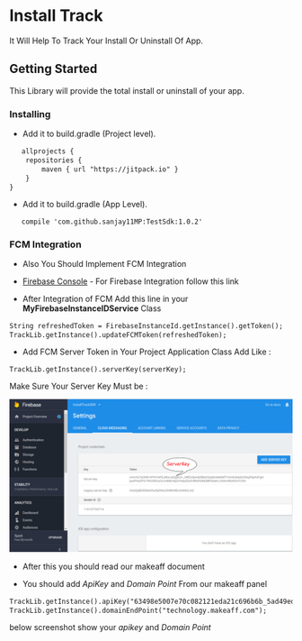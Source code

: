 # Install Track
   It Will Help To Track Your Install Or Uninstall Of App.
## Getting Started
   This Library will provide the total install or uninstall of your app.
### Installing
   * Add it to build.gradle (Project level).
   
```
   allprojects {
    repositories {
        maven { url "https://jitpack.io" }
    }
}
```

   * Add it to build.gradle (App Level).

```
   compile 'com.github.sanjay11MP:TestSdk:1.0.2'
   ```
### FCM Integration
   * Also You Should Implement FCM Integration 
   
* [Firebase Console](https://firebase.google.com/) - For Firebase Integration follow this link

* After Integration of FCM Add this line in your **MyFirebaseInstanceIDService** Class 
```
String refreshedToken = FirebaseInstanceId.getInstance().getToken();
TrackLib.getInstance().updateFCMToken(refreshedToken);
```
* Add FCM Server Token in Your Project Application Class
Add Like : 

```
TrackLib.getInstance().serverKey(serverKey);
```
Make Sure Your Server Key Must be : 

![serverkey](https://github.com/sanjay11MP/TestSdk/blob/newsdk/app/src/main/res/drawable/server_key.png)

* After this you should read our makeaff document 

* You should add *ApiKey* and *Domain Point* From  our makeaff panel

```
TrackLib.getInstance().apiKey("63498e5007e70c082121eda21c696b6b_5ad49ed585c80f14511897eb");
TrackLib.getInstance().domainEndPoint("technology.makeaff.com");
```
below screenshot show your *apikey* and *Domain Point* 
